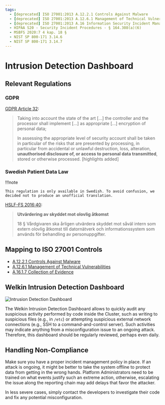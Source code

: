 ```yaml
---
tags:
  - [deprecated] ISO 27001:2013 A.12.2.1 Controls Against Malware
  - [deprecated] ISO 27001:2013 A.12.6.1 Management of Technical Vulnerabilities
  - [deprecated] ISO 27001:2013 A.16 Information Security Incident Management
  - HIPAA S20 - Security Incident Procedures - § 164.308(a)(6)
  - MSBFS 2020:7 4 kap. 18 §
  - NIST SP 800-171 3.14.6
  - NIST SP 800-171 3.14.7
---
```


# Intrusion Detection Dashboard

## Relevant Regulations

### GDPR

[GDPR Article 32](https://gdpr.fan/a32):

> Taking into account the state of the art [...] the controller and the processor shall implement [...] as appropriate [...] encryption of personal data;
>
> In assessing the appropriate level of security account shall be taken in particular of the risks that are presented by processing, in particular from accidental or unlawful destruction, loss, alteration, **unauthorised disclosure of, or access to personal data transmitted**, stored or otherwise processed. [highlights added]

### Swedish Patient Data Law

!!!note

    This regulation is only available in Swedish. To avoid confusion, we decided not to produce an unofficial translation.

[HSLF-FS 2016:40](https://www.socialstyrelsen.se/globalassets/sharepoint-dokument/artikelkatalog/foreskrifter-och-allmanna-rad/2016-4-44.pdf):

<!-- vale off -->
> **Utvärdering av skyddet mot olovlig åtkomst**
>
> 18 § Vårdgivaren ska årligen utvärdera skyddet mot såväl intern som extern olovlig åtkomst till datornätverk och informationssystem som används för behandling av personuppgifter.
<!-- vale on -->

## Mapping to ISO 27001 Controls

- [A.12.2.1 Controls Against Malware](https://www.isms.online/iso-27001/annex-a-12-operations-security/)
- [A.12.6.1 Management of Technical Vulnerabilities](https://www.isms.online/iso-27001/annex-a-12-operations-security/)
- [A.16.1.7 Collection of Evidence](https://www.isms.online/iso-27001/annex-a-16-information-security-incident-management/)

## Welkin Intrusion Detection Dashboard

![Intrusion Detection Dashboard](img/intrusion-detection.png)

The Welkin Intrusion Detection Dashboard allows to quickly audit any suspicious activity performed by code inside the Cluster, such as writing to suspicious files (e.g., in `/etc`) or attempting suspicious external network connections (e.g., SSH to a command-and-control server). Such activities may indicate anything from a misconfiguration issue to an ongoing attack. Therefore, this dashboard should be regularly reviewed, perhaps even daily.

## Handling Non-Compliance

Make sure you have a proper incident management policy in place. If an attack is ongoing, it might be better to take the system offline to protect data from getting in the wrong hands. Platform Administrators need to be trained on what events justify such an extreme action, otherwise, escalating the issue along the reporting chain may add delays that favor the attacker.

In less severe cases, simply contact the developers to investigate their code and fix any potential misconfiguration.
